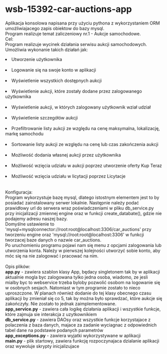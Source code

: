 # wsb-15392-car-auctions-app
Aplikacja konsolowa napisana przy użyciu pythona z wykorzystaniem ORM umożliwiajacego zapis obiektow do bazy mysql.<br> Program realizuje temat zaliczeniowy nr.1 - Aukcje samochodowe.<br/>
Cel:<br>
Program realizuje wycinek działania serwisu aukcji samochodowych. Umożliwia wykonanie takich działań jak:<br/>
<li>Utworzenie użytkownika</li><br>
<li>Logowanie się na swoje konto w aplikacji</li><br>
<li>Wyświetlenie wszystkich dostępnych aukcji</li><br>
<li>Wyświetlenie aukcji, które zostały dodane przez zalogowanego użytkownika</li><br>
<li>Wyświetlenie aukcji, w których zalogowany użytkownik wział udział</li><br>
<li>Wyświetlenie szczegółów aukcji</li><br>
<li>Przefiltrowanie listy aukcji ze względu na cenę maksymalna, lokalizację, markę samochodu</li><br>
<li>Sortowanie listy aukcji ze względu na cenę lub czas zakończenia aukcji</li><br>
<li>Możliwość dodania własnej aukcji przez użytkownika</li><br>
<li>Możliwość wzięcia udziału w aukcji poprzez utworzenie oferty Kup Teraz</li><br>
<li>Możliwość wzięcia udziału w licytacji poprzez Licytacje</li><br>
<br>
Konfiguracja:<br>
Program wykorzystuje bazę mysql, dlatego istostnym elementem jest to by posiadać zainstalowany serwer lokalnie. Następnie należy podać prawidłowy url do serwera wraz poświadczeniami w pliku db_service.py przy inicjalizacji zmiennej engine oraz w funkcji create_databate(), gdzie nie podajemy adresu naszej bazy.<br>
Domyślne ustawienie to 'mysql+mysqlconnector://root:root@localhost:3306/car_auctions' przy tworzeniu engine oraz 'mysql://root:root@localhost:3306' w funkcji tworzacej baze danych o nazwie car_auctions.<br>
Po uruchomieniu programu pojawi nam się menu z opcjami zalogowania lub utworzenia konta. Należy w pierwszej kolejności utworzyć sobie konto, aby móc się na nie zalogować i pracować na nim.<br>
<br>
Opis plików:<br>
<b>app.py</b> - zawiera szablon klasy App, będacy singletonem tak by w aplikacji aktualnie mogla byc zalogowana tylko jedna osoba, wiadomo, ze jesli mialby byc to webservice trzeba byloby pozwolić osobom na logowanie się w osobnych sesjach. Natomiast w tym programie zostało to nieco uproszczone. W planach również dodanie do tej klasy obecnego czasu aplikacji by zmieniał się co 5, tak by można było sprawdzać, które aukcje się zakończyły. Nie zostało to jednak zaimplementowane.<br>
<b>app_service.py</b>  - zawiera cała logikę działania aplikacji i wszystkie funkcje, które zajmuja sie interakcja z uzytkownikiem<br>
<b>db_service.py</b>  - zawiera DAOsy oraz wszystkie funkcje korzystajace z polaczenia z baza danych, majace za zadanie wyciagnac z odpowiednich tabel dane na podstawie podanych parametrów<br>
<b>app_exceptions.py</b>  - zawiera wyjatki wykorzystywane w aplikacji<br>
<b>main.py</b>  - plik startowy, zawiera funkcję rozpoczynajaca dzialanie aplikacji oraz wywoluje skrypty inicjalizujace
